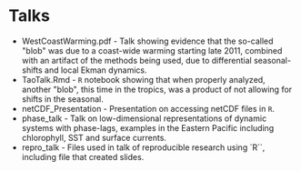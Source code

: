 # Talks

- WestCoastWarming.pdf - Talk showing evidence that the so-called "blob" was due to a coast-wide warming starting late 2011,  combined with an artifact of the methods being used,  due to differential seasonal-shifts and local Ekman dynamics.
- TaoTalk.Rmd - `R` notebook showing that when properly analyzed, another "blob", this time in the tropics, was a product of not allowing for shifts in the seasonal.
- netCDF_Presentation - Presentation on accessing netCDF files in `R`.
- phase_talk - Talk on low-dimensional representations of dynamic systems with phase-lags,  examples in the Eastern Pacific including chlorophyll,  SST and surface currents.
- repro_talk - Files used in talk of reproducible research using `R``,  including file that created slides.